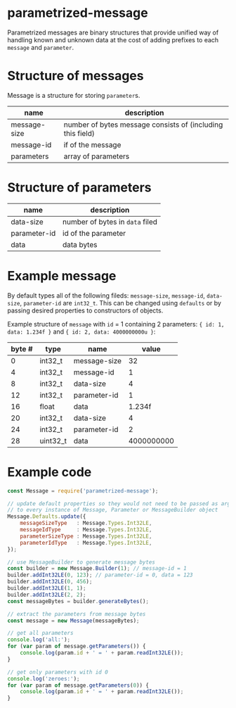 # parametrized-message

Parametrized messages are binary structures that provide unified way of handling
known and unknown data at the cost of adding prefixes to each `message` and
`parameter`.

# Structure of messages

Message is a structure for storing `parameter`s.

|name|description|
|-|-|
|message-size |number of bytes message consists of (including this field)|
|message-id   |if of the message|
|parameters   |array of parameters|

# Structure of parameters

|name|description|
|-|-|
|data-size    |number of bytes in `data` filed|
|parameter-id |id of the parameter|
|data         |data bytes|

# Example message

By default types all of the following fileds: `message-size`, `message-id`,
`data-size`, `parameter-id` are `int32_t`. This can be changed using `defaults`
or by passing desired properties to constructors of objects.

Example structure of `message` with `id` = 1 containing 2 parameters:
`{ id: 1, data: 1.234f }` and `{ id: 2, data: 4000000000u }`:

|byte #|type|name|value|
|-|-|-|-|
|0|int32_t|message-size|32|
|4|int32_t|message-id|1|
|8|int32_t|data-size|4|
|12|int32_t|parameter-id|1|
|16|float|data|1.234f|
|20|int32_t|data-size|4|
|24|int32_t|parameter-id|2|
|28|uint32_t|data|4000000000|

# Example code

```js
const Message = require('parametrized-message');

// update default properties so they would not need to be passed as argument
// to every instance of Message, Parameter or MessageBuilder object
Message.Defaults.update({
	messageSizeType   : Message.Types.Int32LE,
	messageIdType     : Message.Types.Int32LE,
	parameterSizeType : Message.Types.Int32LE,
	parameterIdType   : Message.Types.Int32LE,
});

// use MessageBuilder to generate message bytes
const builder = new Message.Builder(1); // message-id = 1
builder.addInt32LE(0, 123); // parameter-id = 0, data = 123
builder.addInt32LE(0, 456);
builder.addInt32LE(1, 1);
builder.addInt32LE(2, 2);
const messageBytes = builder.generateBytes();

// extract the parameters from message bytes
const message = new Message(messageBytes);

// get all parameters
console.log('all:');
for (var param of message.getParameters()) {
	console.log(param.id + ' = ' + param.readInt32LE());
}

// get only parameters with id 0
console.log('zeroes:');
for (var param of message.getParameters(0)) {
	console.log(param.id + ' = ' + param.readInt32LE());
}
```
